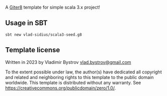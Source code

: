 A [Giter8][g8] template for simple scala 3.x project!

## Usage in SBT

```
sbt new vlad-sidius/scala3-seed.g8
```

Template license
----------------
Written in 2023 by Vladimir Bystrov vlad.bystrov@gmail.com

To the extent possible under law, the author(s) have dedicated all copyright and related
and neighboring rights to this template to the public domain worldwide.
This template is distributed without any warranty. See <https://creativecommons.org/publicdomain/zero/1.0/>.

[g8]: https://www.foundweekends.org/giter8/
